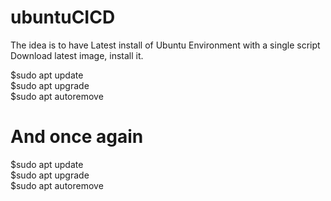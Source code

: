 # ubuntuCICD

The idea is to have Latest install of Ubuntu Environment with a single script
Download latest image, install it.


$sudo apt update  
$sudo apt upgrade  
$sudo apt autoremove  
  
# And once again
  
$sudo apt update  
$sudo apt upgrade  
$sudo apt autoremove  
